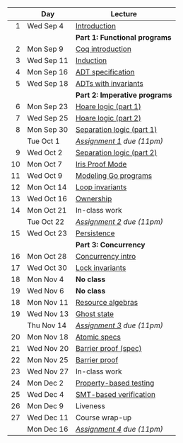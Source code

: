 <!-- markdownlint-disable MD041 -->

|  | Day | Lecture |
| --: | --- | --- |
| 1 | Wed Sep 4 | [Introduction](./notes/lec1.md) |
|  |  | **Part 1: Functional programs** |
| 2 | Mon Sep 9 | [Coq introduction](./notes/coq-intro.md) |
| 3 | Wed Sep 11 | [Induction](./notes/induction.md) |
| 4 | Mon Sep 16 | [ADT specification](./notes/adt_specs.md) |
| 5 | Wed Sep 18 | [ADTs with invariants](./notes/adt_invariants.md) |
|  |  | **Part 2: Imperative programs** |
| 6 | Mon Sep 23 | [Hoare logic (part 1)](./notes/hoare.md) |
| 7 | Wed Sep 25 | [Hoare logic (part 2)](./notes/hoare.md) |
| 8 | Mon Sep 30 | [Separation logic (part 1)](./notes/sep_logic.md) |
|  | Tue Oct 1 | _[Assignment 1](./assignments/assignment1.md) due (11pm)_ |
| 9 | Wed Oct 2 | [Separation logic (part 2)](./notes/sep_logic.md) |
| 10 | Mon Oct 7 | [Iris Proof Mode](./notes/ipm.md) |
| 11 | Wed Oct 9 | [Modeling Go programs](./notes/goose.md) |
| 12 | Mon Oct 14 | [Loop invariants](./notes/loop_invariants.md) |
| 13 | Wed Oct 16 | [Ownership](./notes/ownership.md) |
| 14 | Mon Oct 21 | In-class work |
|  | Tue Oct 22 | _[Assignment 2](./assignments/assignment2.md) due (11pm)_ |
| 15 | Wed Oct 23 | [Persistence](./notes/persistently.md) |
|  |  | **Part 3: Concurrency** |
| 16 | Mon Oct 28 | [Concurrency intro](./notes/concurrency.md) |
| 17 | Wed Oct 30 | [Lock invariants](./notes/invariants.md) |
| 18 | Mon Nov 4 | **No class** |
| 19 | Wed Nov 6 | **No class** |
| 18 | Mon Nov 11 | [Resource algebras](./notes/resource-algebra.md) |
| 19 | Wed Nov 13 | [Ghost state](./notes/ghost_state.md) |
|  | Thu Nov 14 | _[Assignment 3](./assignments/assignment3/) due (11pm)_ |
| 20 | Mon Nov 18 | [Atomic specs](./notes/atomic_specs.md) |
| 21 | Wed Nov 20 | [Barrier proof (spec)](./notes/barrier.md) |
| 22 | Mon Nov 25 | [Barrier proof](./notes/barrier.md) |
| 23 | Wed Nov 27 | In-class work |
| 24 | Mon Dec 2 | [Property-based testing](./notes/pbt.md) |
| 25 | Wed Dec 4 | [SMT-based verification](./notes/smt.md) |
| 26 | Mon Dec 9 | Liveness |
| 27 | Wed Dec 11 | Course wrap-up |
|  | Mon Dec 16 | _[Assignment 4](./assignments/sharded_hashmap.md) due (11pm)_ |
